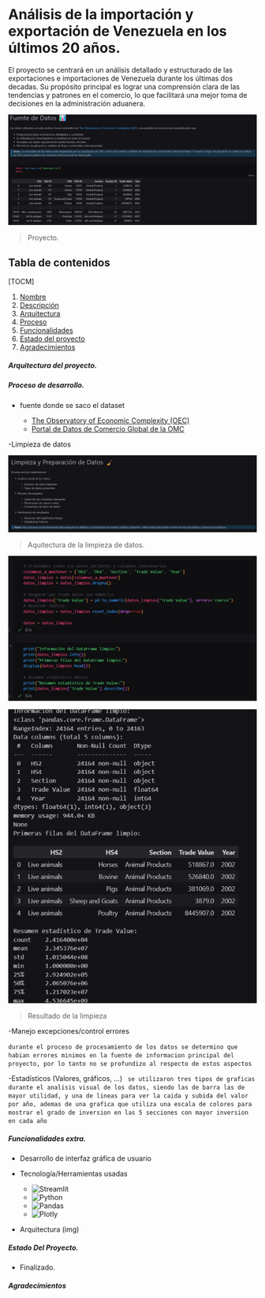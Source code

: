# Análisis de la importación y exportación de Venezuela en los últimos 20 años.

El proyecto se centrará en un análisis detallado y estructurado de las exportaciones e importaciones de Venezuela durante los últimas dos decadas. Su propósito principal es lograr una comprensión clara de las tendencias y patrones en el comercio, lo que facilitará una mejor toma de decisiones en la administración aduanera.

![ Presentacion de los datos ](https://github.com/TheAtticTrash/FAVFIX-proyecto/blob/master/proyecto.jpg)

> Proyecto.

## Tabla de contenidos

[TOCM]

1. [Nombre](#Análisis_de_la_importación_y_exportación_de_Venezuela_en_los_últimos_20años.)
2. [Descripción](#AnálisisdelaimportaciónyexportacióndeVenezuelaenlosúltimos20años.)
3. [Arquitectura](#Arquitecturadelproyecto)
4. [Proceso](#Procesodedesarrollo)
5. [Funcionalidades](#Funcionalidadesextra)
6. [Estado del proyecto](#EstadoDelProyecto.)
7. [Agradecimientos](#Agradecimientos)


##### Arquitectura del proyecto.

##### Proceso de desarrollo.

+ fuente donde se saco el dataset

    *  [The Observatory of Economic Complexity (OEC)](https://oec.world/es/profile/country/ven)
    * [Portal de Datos de Comercio Global de la OMC](https://globaltradedata.wto.org/official-data)

-Limpieza de datos 

![](https://github.com/TheAtticTrash/FAVFIX-proyecto/blob/master/arquitectura%20de%20la%20limpieza.jpg)

> Aquitectura de la limpieza de datos.

![](https://github.com/TheAtticTrash/FAVFIX-proyecto/blob/master/arquitectura%20basica%20de%20la%20limpieza.jpg)

![](https://github.com/TheAtticTrash/FAVFIX-proyecto/blob/master/resultado%20de%20la%20limpieza.jpg)

>Resultado de la limpieza

-Manejo excepciones/control errores

``` durante el proceso de procesamiento de los datos se determino que habian errores minimos en la fuente de informacion principal del proyecto, por lo tanto no se profundizo al respecto de estos aspectos ```

-Estadísticos (Valores, gráficos, …) ``` se utilizaron tres tipos de graficas durante el analisis visual de los datos, siendo las de barra las de mayor utilidad, y una de lineas para ver la caida y subida del valor por año, ademas de una grafica que utiliza una escala de colores para mostrar el grado de inversion en las 5 secciones con mayor inversion en cada año```

##### Funcionalidades extra.

* Desarrollo de interfaz gráfica de usuario

- Tecnología/Herramientas usadas
  - ![Streamlit](https://img.shields.io/badge/Streamlit-FF4B4B?style=flat-square&logo=streamlit&logoColor=white)
  - ![Python](https://img.shields.io/badge/Python-3776AB?style=flat-square&logo=python&logoColor=white)
  - ![Pandas](https://img.shields.io/badge/Pandas-150458?style=flat-square&logo=pandas&logoColor=white)
  - ![Plotly](https://img.shields.io/badge/Plotly-3B4B8C?style=flat-square&logo=plotly&logoColor=white)
  
- Arquitectura (img)

##### Estado Del Proyecto.

* Finalizado.

##### Agradecimientos
